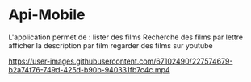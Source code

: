 # Api-Mobile
L'application permet de :
lister des films
Recherche des films par lettre 
afficher la description par film 
regarder des films sur youtube


https://user-images.githubusercontent.com/67102490/227574679-b2a74f76-749d-425d-b90b-940331fb7c4c.mp4
